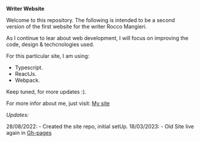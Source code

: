 **Writer Website**

Welcome to this repository. The following is intended to be a second version of the first website for the writer Rocco Mangieri.

As I continue to lear about web development, I will focus on improving the code, design & techcnologies used.

For this particular site, I am using:

- Typescript.
- ReactJs.
- Webpack.

Keep tuned, for more updates :).

For more infor about me, just visit: [My site](https://saturnoman.com/)

_Updates:_

28/08/2022: - Created the site repo, initial setUp.
18/03/2023: - Old Site live again in [Gh-pages](https://theghost1980.github.io/roccoOldSite/)
